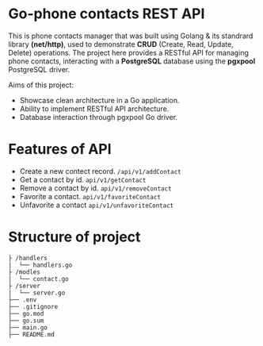 # Go-phone contacts REST API
This is phone contacts manager that was built using Golang & its standrard library **(net/http)**, used to demonstrate **CRUD** (Create, Read, Update, Delete) operations. The project here provides a RESTful API for managing phone contacts, interacting with a **PostgreSQL** database using the **pgxpool** PostgreSQL driver. 

Aims of this project:
- Showcase clean architecture in a Go application.
- Ability to implement RESTful API architecture.
- Database interaction through pgxpool Go driver.

# Features of API
- Create a new contect record. `/api/v1/addContact`
- Get a contact by id. `api/v1/getContact`
- Remove a contact by id. `api/v1/removeContact`
- Favorite a contact. `api/v1/favoriteContact`
- Unfavorite a contact `api/v1/unfavoriteContact`

 # Structure of project
```
├ /handlers
|  └── handlers.go
├ /modles
|  └── contact.go
├ /server
|  └── server.go
├── .env
├── .gitignore
├── go.mod
├── go.sum
├── main.go
├── README.md
```
